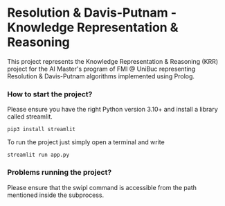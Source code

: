 # Resolution & Davis-Putnam - Knowledge Representation & Reasoning

This project represents the Knowledge Representation & Reasoning (KRR) project for the AI Master's program of FMI @ UniBuc representing Resolution & Davis-Putnam algorithms implemented using Prolog.

### How to start the project?

Please ensure you have the right Python version 3.10+ and install a library called streamlit.
```
pip3 install streamlit
```

To run the project just simply open a terminal and write
```
streamlit run app.py
```

### Problems running the project?

Please ensure that the swipl command is accessible from the path mentioned inside the subprocess.